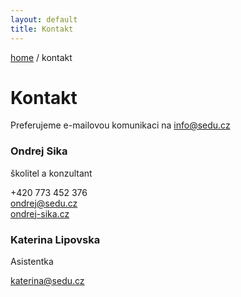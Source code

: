```yaml
---
layout: default
title: Kontakt
---
```


[home](/) / kontakt

# Kontakt

Preferujeme e-mailovou komunikaci na <info@sedu.cz>

<div class="row">
<div class="col-md-4" markdown="1">

### Ondrej Sika

školitel a konzultant

+420 773 452 376
<br><ondrej@sedu.cz>
<br>[ondrej-sika.cz](https://ondrej-sika.cz)

</div>
<div class="col-md-4" markdown="1">

### Katerina Lipovska

Asistentka

<katerina@sedu.cz>

</div>
</div>

